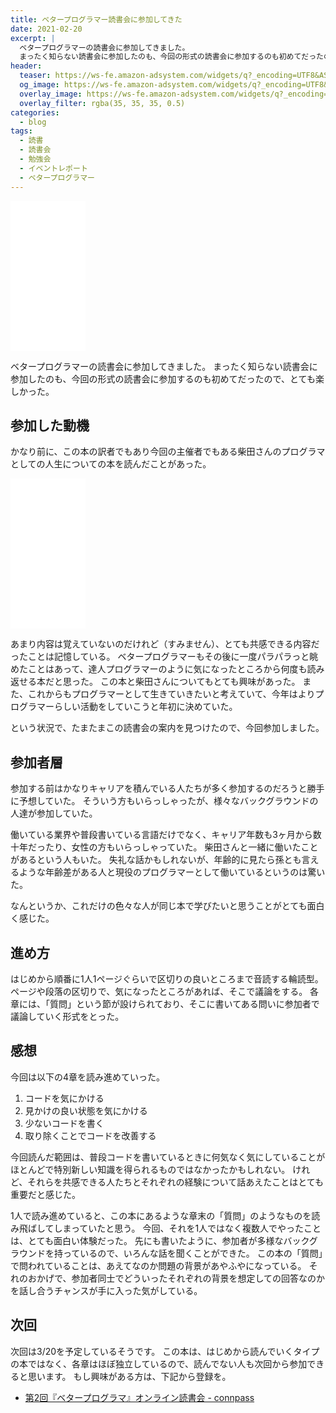 ```yaml
---
title: ベタープログラマー読書会に参加してきた
date: 2021-02-20
excerpt: |
  ベタープログラマーの読書会に参加してきました。
  まったく知らない読書会に参加したのも、今回の形式の読書会に参加するのも初めてだったので、とても楽しかった。
header:
  teaser: https://ws-fe.amazon-adsystem.com/widgets/q?_encoding=UTF8&ASIN=4873118204&Format=_SL250_&ID=AsinImage&MarketPlace=JP&ServiceVersion=20070822&WS=1&tag=satoryugithubpages-22&language=ja_JP
  og_image: https://ws-fe.amazon-adsystem.com/widgets/q?_encoding=UTF8&ASIN=4873118204&Format=_SL250_&ID=AsinImage&MarketPlace=JP&ServiceVersion=20070822&WS=1&tag=satoryugithubpages-22&language=ja_JP
  overlay_image: https://ws-fe.amazon-adsystem.com/widgets/q?_encoding=UTF8&ASIN=4873118204&Format=_SL250_&ID=AsinImage&MarketPlace=JP&ServiceVersion=20070822&WS=1&tag=satoryugithubpages-22&language=ja_JP
  overlay_filter: rgba(35, 35, 35, 0.5)
categories:
  - blog
tags:
  - 読書
  - 読書会
  - 勉強会
  - イベントレポート
  - ベタープログラマー
---
```


<iframe style="width:120px;height:240px;" marginwidth="0" marginheight="0" scrolling="no" frameborder="0" src="//rcm-fe.amazon-adsystem.com/e/cm?lt1=_blank&bc1=000000&IS2=1&bg1=FFFFFF&fc1=000000&lc1=0000FF&t=satoryugithubpages-22&language=ja_JP&o=9&p=8&l=as4&m=amazon&f=ifr&ref=as_ss_li_til&asins=4873118204&linkId=d7559bb2c861dd06d409e78ed1901616"></iframe>

ベタープログラマーの読書会に参加してきました。
まったく知らない読書会に参加したのも、今回の形式の読書会に参加するのも初めてだったので、とても楽しかった。

## 参加した動機

かなり前に、この本の訳者でもあり今回の主催者でもある柴田さんのプログラマとしての人生についての本を読んだことがあった。

<iframe style="width:120px;height:240px;" marginwidth="0" marginheight="0" scrolling="no" frameborder="0" src="//rcm-fe.amazon-adsystem.com/e/cm?lt1=_blank&bc1=000000&IS2=1&bg1=FFFFFF&fc1=000000&lc1=0000FF&t=satoryugithubpages-22&language=ja_JP&o=9&p=8&l=as4&m=amazon&f=ifr&ref=as_ss_li_til&asins=4774143847&linkId=02b5dd8f33928f071e64ad3261c0b278"></iframe>

あまり内容は覚えていないのだけれど（すみません）、とても共感できる内容だったことは記憶している。
ベタープログラマーもその後に一度パラパラっと眺めたことはあって、達人プログラマーのように気になったところから何度も読み返せる本だと思った。
この本と柴田さんについてもとても興味があった。
また、これからもプログラマーとして生きていきたいと考えていて、今年はよりプログラマーらしい活動をしていこうと年初に決めていた。

という状況で、たまたまこの読書会の案内を見つけたので、今回参加しました。

## 参加者層

参加する前はかなりキャリアを積んでいる人たちが多く参加するのだろうと勝手に予想していた。
そういう方もいらっしゃったが、様々なバックグラウンドの人達が参加していた。

働いている業界や普段書いている言語だけでなく、キャリア年数も3ヶ月から数十年だったり、女性の方もいらっしゃっていた。
柴田さんと一緒に働いたことがあるという人もいた。
失礼な話かもしれないが、年齢的に見たら孫とも言えるような年齢差がある人と現役のプログラマーとして働いているというのは驚いた。

なんというか、これだけの色々な人が同じ本で学びたいと思うことがとても面白く感じた。

## 進め方

はじめから順番に1人1ページぐらいで区切りの良いところまで音読する輪読型。
ページや段落の区切りで、気になったところがあれば、そこで議論をする。
各章には、「質問」という節が設けられており、そこに書いてある問いに参加者で議論していく形式をとった。

## 感想

今回は以下の4章を読み進めていった。

1. コードを気にかける
2. 見かけの良い状態を気にかける
3. 少ないコードを書く
4. 取り除くことでコードを改善する

今回読んだ範囲は、普段コードを書いているときに何気なく気にしていることがほとんどで特別新しい知識を得られるものではなかったかもしれない。
けれど、それらを共感できる人たちとそれぞれの経験について話あえたことはとても重要だと感じた。

1人で読み進めていると、この本にあるような章末の「質問」のようなものを読み飛ばしてしまっていたと思う。
今回、それを1人ではなく複数人でやったことは、とても面白い体験だった。
先にも書いたように、参加者が多様なバックグラウンドを持っているので、いろんな話を聞くことができた。
この本の「質問」で問われていることは、あえてなのか問題の背景があやふやになっている。
それのおかげで、参加者同士でどういったそれぞれの背景を想定しての回答なのかを話し合うチャンスが手に入った気がしている。

## 次回

次回は3/20を予定しているそうです。
この本は、はじめから読んでいくタイプの本ではなく、各章はほぼ独立しているので、読んでない人も次回から参加できると思います。
もし興味がある方は、下記から登録を。

- [第2回『ベタープログラマ』オンライン読書会 - connpass](https://technical-book-reading.connpass.com/event/205313/)
